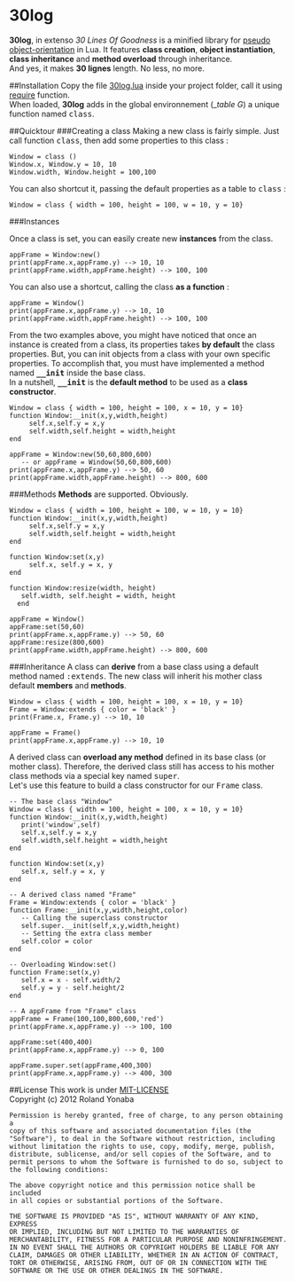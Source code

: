 30log
=====

__30log__, in extenso *30 Lines Of Goodness* is a minified library for [pseudo object-orientation](http://lua-users.org/wiki/ObjectOrientedProgramming) in Lua.
It features __class creation__, __object instantiation__, __class inheritance__ and __method overload__ through inheritance.<br/>
And yes, it makes __30 lignes__ length. No less, no more.

##Installation
Copy the file [30log.lua](https://github.com/Yonaba/30log/blob/master/Lib/30log.lua) inside your project folder, call it using [require](pgl.yoyo.org/luai/i/require) function.<br/>
When loaded, __30log__ adds in the global environnement (__table _G__) a unique function named <tt>class</tt>.

##Quicktour
###Creating a class
Making a new class is fairly simple. Just call function <tt>class</tt>, then add some properties to this class :

    Window = class ()
    Window.x, Window.y = 10, 10
    Window.width, Window.height = 100,100
  
You can also shortcut it, passing the default properties as a table to <tt>class</tt> :
  
    Window = class { width = 100, height = 100, w = 10, y = 10}
  

###Instances
	
Once a class is set, you can easily create new __instances__ from the class.

    appFrame = Window:new()
    print(appFrame.x,appFrame.y) --> 10, 10
    print(appFrame.width,appFrame.height) --> 100, 100
	
You can also use a shortcut, calling the class __as a function__ :
    
    appFrame = Window()
    print(appFrame.x,appFrame.y) --> 10, 10
    print(appFrame.width,appFrame.height) --> 100, 100	

From the two examples above, you might have noticed that once an instance is created from a class, its properties takes __by default__ the class properties.
But, you can init objects from a class with your own specific properties. To accomplish that, you must have implemented a method named <tt>**__init**</tt> inside the base class.<br/>
In a nutshell, <tt>**__init**</tt> is the __default method__ to be used as a __class constructor__.

    Window = class { width = 100, height = 100, x = 10, y = 10}
    function Window:__init(x,y,width,height)
	     self.x,self.y = x,y
	     self.width,self.height = width,height
    end
	
    appFrame = Window:new(50,60,800,600)
       -- or appFrame = Window(50,60,800,600)
    print(appFrame.x,appFrame.y) --> 50, 60
    print(appFrame.width,appFrame.height) --> 800, 600

###Methods
__Methods__ are supported. Obviously.

    Window = class { width = 100, height = 100, w = 10, y = 10}
    function Window:__init(x,y,width,height)
	     self.x,self.y = x,y
	     self.width,self.height = width,height
    end

    function Window:set(x,y)
	     self.x, self.y = x, y 
    end
	
    function Window:resize(width, height)
       self.width, self.height = width, height
	  end

    appFrame = Window()
    appFrame:set(50,60)
    print(appFrame.x,appFrame.y) --> 50, 60
    appFrame:resize(800,600)
    print(appFrame.width,appFrame.height) --> 800, 600
	
###Inheritance
A class can __derive__ from a base class using a default method named <tt>:extends</tt>.
The new class will inherit his mother class default __members__ and __methods__.

    Window = class { width = 100, height = 100, x = 10, y = 10}
    Frame = Window:extends { color = 'black' }
    print(Frame.x, Frame.y) --> 10, 10
	
    appFrame = Frame()
    print(appFrame.x,appFrame.y) --> 10, 10
	
A derived class can __overload any method__ defined in its base class (or mother class). Therefore, the derived class still has access to his mother class methods via a special key named <tt>super</tt>.<br/>
Let's use this feature to build a class constructor for our <tt>Frame</tt> class.

    -- The base class "Window"
	Window = class { width = 100, height = 100, x = 10, y = 10}
    function Window:__init(x,y,width,height)
	   print('window',self)
	   self.x,self.y = x,y
	   self.width,self.height = width,height
    end

    function Window:set(x,y)
	   self.x, self.y = x, y
    end

	-- A derived class named "Frame"
    Frame = Window:extends { color = 'black' }
    function Frame:__init(x,y,width,height,color)
	   -- Calling the superclass constructor
	   self.super.__init(self,x,y,width,height)
	   -- Setting the extra class member
	   self.color = color
    end
	
    -- Overloading Window:set()
    function Frame:set(x,y)
	   self.x = x - self.width/2
	   self.y = y - self.height/2
    end
    
	-- A appFrame from "Frame" class
    appFrame = Frame(100,100,800,600,'red')
	print(appFrame.x,appFrame.y) --> 100, 100
    
	appFrame:set(400,400)
	print(appFrame.x,appFrame.y) --> 0, 100
	
    appFrame.super.set(appFrame,400,300)
    print(appFrame.x,appFrame.y) --> 400, 300
	
##License
This work is under [MIT-LICENSE](http://www.opensource.org/licenses/mit-license.php)<br/>
Copyright (c) 2012 Roland Yonaba

    Permission is hereby granted, free of charge, to any person obtaining a
    copy of this software and associated documentation files (the
    "Software"), to deal in the Software without restriction, including
    without limitation the rights to use, copy, modify, merge, publish,
    distribute, sublicense, and/or sell copies of the Software, and to
    permit persons to whom the Software is furnished to do so, subject to
    the following conditions:

    The above copyright notice and this permission notice shall be included
    in all copies or substantial portions of the Software.

    THE SOFTWARE IS PROVIDED "AS IS", WITHOUT WARRANTY OF ANY KIND, EXPRESS
    OR IMPLIED, INCLUDING BUT NOT LIMITED TO THE WARRANTIES OF
    MERCHANTABILITY, FITNESS FOR A PARTICULAR PURPOSE AND NONINFRINGEMENT.
    IN NO EVENT SHALL THE AUTHORS OR COPYRIGHT HOLDERS BE LIABLE FOR ANY
    CLAIM, DAMAGES OR OTHER LIABILITY, WHETHER IN AN ACTION OF CONTRACT,
    TORT OR OTHERWISE, ARISING FROM, OUT OF OR IN CONNECTION WITH THE
    SOFTWARE OR THE USE OR OTHER DEALINGS IN THE SOFTWARE.	
